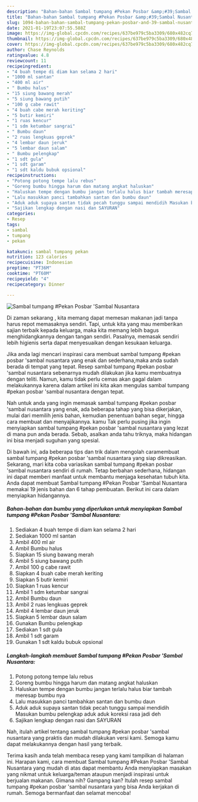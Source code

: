 ```yaml
---
description: "Bahan-bahan Sambal tumpang #Pekan Posbar &amp;#39;Sambal Nusantara yang nikmat Untuk Jualan"
title: "Bahan-bahan Sambal tumpang #Pekan Posbar &amp;#39;Sambal Nusantara yang nikmat Untuk Jualan"
slug: 1094-bahan-bahan-sambal-tumpang-pekan-posbar-and-39-sambal-nusantara-yang-nikmat-untuk-jualan
date: 2021-01-19T23:07:55.588Z
image: https://img-global.cpcdn.com/recipes/637be979c5ba3309/680x482cq70/sambal-tumpang-pekan-posbar-sambal-nusantara-foto-resep-utama.jpg
thumbnail: https://img-global.cpcdn.com/recipes/637be979c5ba3309/680x482cq70/sambal-tumpang-pekan-posbar-sambal-nusantara-foto-resep-utama.jpg
cover: https://img-global.cpcdn.com/recipes/637be979c5ba3309/680x482cq70/sambal-tumpang-pekan-posbar-sambal-nusantara-foto-resep-utama.jpg
author: Chase Reynolds
ratingvalue: 4.8
reviewcount: 11
recipeingredient:
- "4 buah tempe di diam kan selama 2 hari"
- "1000 ml santan"
- "400 ml air"
- " Bumbu halus"
- "15 siung bawang merah"
- "5 siung bawang putih"
- "100 g cabe rawit"
- "4 buah cabe merah keriting"
- "5 butir kemiri"
- "1 ruas kencur"
- "1 sdm ketumbar sangrai"
- " Bumbu daun"
- "2 ruas lengkuas geprek"
- "4 lembar daun jeruk"
- "5 lembar daun salam"
- " Bumbu pelengkap"
- "1 sdt gula"
- "1 sdt garam"
- "1 sdt kaldu bubuk opsional"
recipeinstructions:
- "Potong potong tempe lalu rebus"
- "Goreng bumbu hingga harum dan matang angkat haluskan"
- "Haluskan tempe dengan bumbu jangan terlalu halus biar tambah meresap bumbu nya"
- "Lalu masukkan panci tambahkan santan dan bumbu daun"
- "Aduk aduk supaya santan tidak pecah tunggu sampai mendidih Masukan bumbu pelengkap aduk aduk koreksi rasa jadi deh"
- "Sajikan lengkap dengan nasi dan SAYURAN"
categories:
- Resep
tags:
- sambal
- tumpang
- pekan

katakunci: sambal tumpang pekan 
nutrition: 123 calories
recipecuisine: Indonesian
preptime: "PT36M"
cooktime: "PT60M"
recipeyield: "4"
recipecategory: Dinner

---
```



![Sambal tumpang #Pekan Posbar &#39;Sambal Nusantara](https://img-global.cpcdn.com/recipes/637be979c5ba3309/680x482cq70/sambal-tumpang-pekan-posbar-sambal-nusantara-foto-resep-utama.jpg)

Di zaman  sekarang , kita memang dapat memesan makanan jadi tanpa harus repot memasaknya sendiri. Tapi, untuk kita yang mau memberikan sajian terbaik kepada keluarga, maka kita memang lebih bagus menghidangkannya dengan tangan sendiri. Pasalnya, memasak sendiri lebih higienis serta dapat menyesuaikan dengan kesukaan keluarga.

Jika anda lagi mencari inspirasi cara membuat sambal tumpang #pekan posbar &#39;sambal nusantara yang enak dan sederhana,maka anda sudah berada di tempat yang tepat. Resep sambal tumpang #pekan posbar &#39;sambal nusantara  sebenarnya mudah dilakukan jika kamu membuatnya dengan teliti. Namun, kamu tidak perlu cemas akan gagal dalam melakukannya 
karena dalam artikel ini kita akan mengulas sambal tumpang #pekan posbar &#39;sambal nusantara dengan tepat.  



Nah untuk anda yang ingin memasak sambal tumpang #pekan posbar &#39;sambal nusantara yang enak, ada beberapa tahap yang bisa dikerjakan, mulai dari memilih jenis bahan, kemudian penentuan bahan segar, hingga cara membuat dan menyajikannya. kamu Tak perlu pusing jika ingin menyiapkan sambal tumpang #pekan posbar &#39;sambal nusantara yang lezat di mana pun anda berada. Sebab, asalkan anda  tahu triknya, maka hidangan ini bisa menjadi suguhan yang spesial.

Di bawah ini, ada beberapa tips dan trik dalam mengolah caramembuat sambal tumpang #pekan posbar &#39;sambal nusantara yang siap dikreasikan. Sekarang, mari kita coba variasikan sambal tumpang #pekan posbar &#39;sambal nusantara sendiri di rumah. Tetap berbahan sederhana, hidangan ini dapat memberi manfaat untuk membantu menjaga kesehatan tubuh kita. Anda dapat membuat Sambal tumpang #Pekan Posbar &#39;Sambal Nusantara memakai 19 jenis bahan dan 6 tahap pembuatan. Berikut ini cara dalam menyiapkan hidangannya.

<!--inarticleads1-->

##### Bahan-bahan dan bumbu yang diperlukan untuk menyiapkan Sambal tumpang #Pekan Posbar &#39;Sambal Nusantara:

1. Sediakan 4 buah tempe di diam kan selama 2 hari
1. Sediakan 1000 ml santan
1. Ambil 400 ml air
1. Ambil  Bumbu halus
1. Siapkan 15 siung bawang merah
1. Ambil 5 siung bawang putih
1. Ambil 100 g cabe rawit
1. Siapkan 4 buah cabe merah keriting
1. Siapkan 5 butir kemiri
1. Siapkan 1 ruas kencur
1. Ambil 1 sdm ketumbar sangrai
1. Ambil  Bumbu daun
1. Ambil 2 ruas lengkuas geprek
1. Ambil 4 lembar daun jeruk
1. Siapkan 5 lembar daun salam
1. Gunakan  Bumbu pelengkap
1. Sediakan 1 sdt gula
1. Ambil 1 sdt garam
1. Gunakan 1 sdt kaldu bubuk opsional




<!--inarticleads2-->

##### Langkah-langkah membuat Sambal tumpang #Pekan Posbar &#39;Sambal Nusantara:

1. Potong potong tempe lalu rebus
1. Goreng bumbu hingga harum dan matang angkat haluskan
1. Haluskan tempe dengan bumbu jangan terlalu halus biar tambah meresap bumbu nya
1. Lalu masukkan panci tambahkan santan dan bumbu daun
1. Aduk aduk supaya santan tidak pecah tunggu sampai mendidih Masukan bumbu pelengkap aduk aduk koreksi rasa jadi deh
1. Sajikan lengkap dengan nasi dan SAYURAN




Nah, itulah artikel tentang  sambal tumpang #pekan posbar &#39;sambal nusantara  yang praktis dan mudah dilakukan versi kami. Semoga kamu dapat melakukannya dengan hasil yang terbaik. 

Terima kasih anda telah membaca resep yang kami tampilkan di halaman ini. Harapan kami, cara membuat  Sambal tumpang #Pekan Posbar &#39;Sambal Nusantara yang mudah di atas dapat membantu Anda menyiapkan masakan yang nikmat untuk keluarga/teman ataupun menjadi inspirasi untuk berjualan makanan. Gimana nih? Gampang kan? Itulah resep sambal tumpang #pekan posbar &#39;sambal nusantara yang bisa Anda kerjakan di rumah. Semoga bermanfaat dan selamat mencoba!

